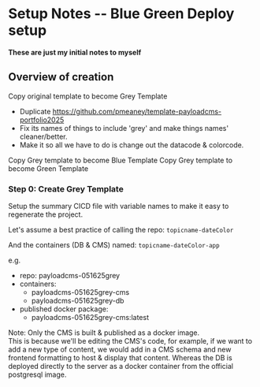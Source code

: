 
# Setup Notes -- Blue Green Deploy setup

**These are just my initial notes to myself**

## Overview of creation

Copy original template to become Grey Template
- Duplicate https://github.com/pmeaney/template-payloadcms-portfolio2025
- Fix its names of things to include 'grey' and make things names' cleaner/better.
- Make it so all we have to do is change out the datacode & colorcode.
  
Copy Grey template to become Blue Template
Copy Grey template to become Green Template


### Step 0: Create Grey Template
Setup the summary CICD file with variable names to make it easy to regenerate the project.

Let's assume a best practice of calling the repo: `topicname-dateColor`

And the containers (DB & CMS) named: `topicname-dateColor-app`

e.g.
- repo: payloadcms-051625grey
- containers:
  - payloadcms-051625grey-cms
  - payloadcms-051625grey-db
- published docker package:
  - payloadcms-051625grey-cms:latest

Note: Only the CMS is built & published as a docker image.   
This is because we'll be editing the CMS's code, for example, if we want to add a new type of content, we would add in a CMS schema and new frontend formatting to host & display that content.
Whereas the DB is deployed directly to the server as a docker container from the official postgresql image.